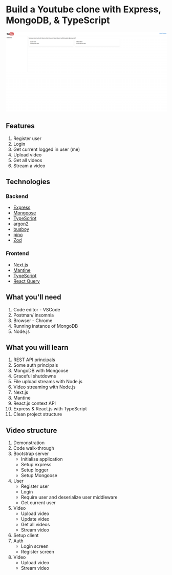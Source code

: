 # Build a Youtube clone with Express, MongoDB, & TypeScript

![Captura de la app](yt-clone.png)

## Features

1. Register user
2. Login
3. Get current logged in user (me)
4. Upload video
5. Get all videos
6. Stream a video

## Technologies

### Backend

- [Express](https://expressjs.com/)
- [Mongoose](https://www.mongodb.com/)
- [TypeScript](https://www.typescriptlang.org/)
- [argon2](https://www.npmjs.com/package/argon2)
- [busboy](https://www.npmjs.com/package/busboy)
- [pino](https://github.com/pinojs/pino)
- [Zod](https://github.com/colinhacks/zod)

### Frontend

- [Next.js](https://nextjs.org/)
- [Mantine](https://mantine.dev/)
- [TypeScript](https://www.typescriptlang.org/)
- [React Query](https://react-query.tanstack.com/)

## What you'll need

1. Code editor - VSCode
2. Postman/ insomnia
3. Browser - Chrome
4. Running instance of MongoDB
5. Node.js

## What you will learn

1. REST API principals
2. Some auth principals
3. MongoDB with Mongoose
4. Graceful shutdowns
5. File upload streams with Node.js
6. Video streaming with Node.js
7. Next.js
8. Mantine
9. React.js context API
10. Express & React.js with TypeScript
11. Clean project structure

## Video structure

1. Demonstration
2. Code walk-through
3. Bootstrap server
   - Initialise application
   - Setup express
   - Setup logger
   - Setup Mongoose
4. User
   - Register user
   - Login
   - Require user and deserialize user middleware
   - Get current user
5. Video
   - Upload video
   - Update video
   - Get all videos
   - Stream video
6. Setup client
7. Auth
   - Login screen
   - Register screen
8. Video
   - Upload video
   - Stream video
